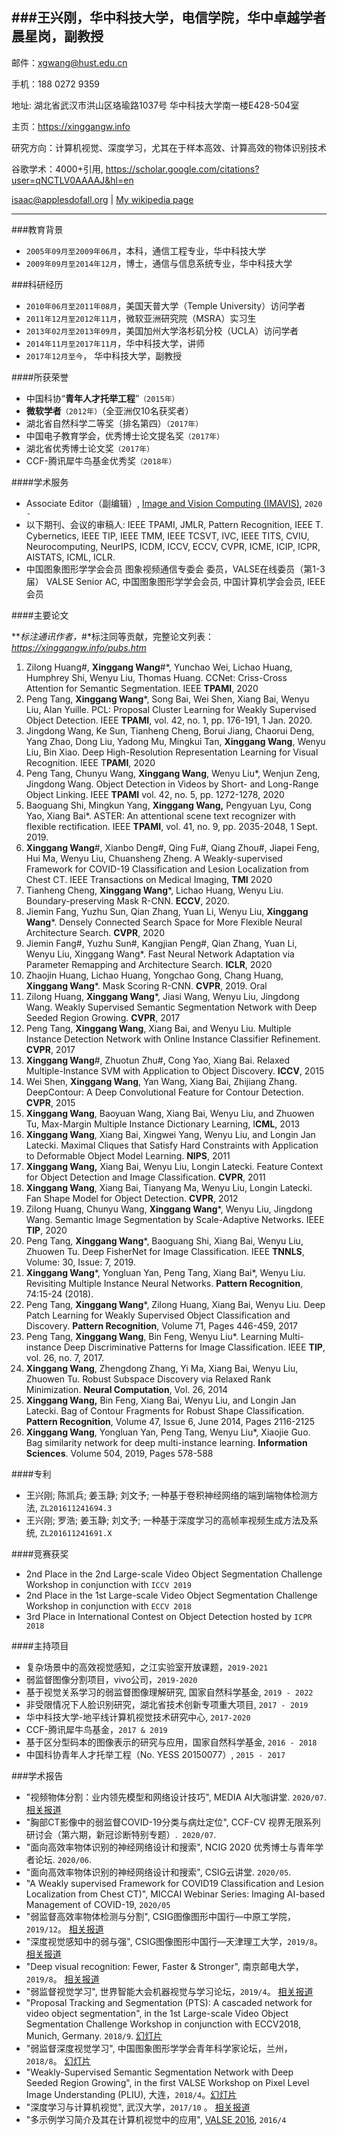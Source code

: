 ###王兴刚，华中科技大学，电信学院，华中卓越学者晨星岗，副教授
---
邮件：xgwang@hust.edu.cn

手机：188 0272 9359

地址: 湖北省武汉市洪山区珞瑜路1037号 华中科技大学南一楼E428-504室 

主页：https://xinggangw.info

研究方向：计算机视觉、深度学习，尤其在于样本高效、计算高效的物体识别技术

谷歌学术：4000+引用, https://scholar.google.com/citations?user=qNCTLV0AAAAJ&hl=en

<div id="webaddress">
<a href="isaac@applesdofall.org">isaac@applesdofall.org</a>
| <a href="http://en.wikipedia.org/wiki/Isaac_Newton">My wikipedia page</a>
</div>

---


###教育背景

- `2005年09月至2009年06月`，本科，通信工程专业，华中科技大学
- `2009年09月至2014年12月`，博士，通信与信息系统专业，华中科技大学

###科研经历

- `2010年06月至2011年08月`，美国天普大学（Temple University）访问学者
- `2011年12月至2012年11月`，微软亚洲研究院（MSRA）实习生
- `2013年02月至2013年09月`，美国加州大学洛杉矶分校（UCLA）访问学者
- `2014年11月至2017年11月`，华中科技大学，讲师
- `2017年12月至今`，                华中科技大学，副教授

####所获荣誉

- 中国科协“**青年人才托举工程**”`（2015年）`
- **微软学者**`（2012年）`（全亚洲仅10名获奖者）
- 湖北省自然科学二等奖（排名第四）`（2017年）`
- 中国电子教育学会，优秀博士论文提名奖`（2017年）`
- 湖北省优秀博士论文奖`（2017年）`
- CCF-腾讯犀牛鸟基金优秀奖`（2018年）`

####学术服务

- Associate Editor（副编辑）, [Image and Vision Computing (IMAVIS)](https://www.journals.elsevier.com/image-and-vision-computing/editorial-board), `2020 -`
- 以下期刊、会议的审稿人: IEEE TPAMI, JMLR, Pattern Recognition, IEEE T. Cybernetics, IEEE TIP, IEEE TMM, IEEE TCSVT, IVC, IEEE TITS, CVIU, Neurocomputing, NeurIPS, ICDM, ICCV, ECCV, CVPR, ICME, ICIP, ICPR, AISTATS, ICML, ICLR.
- 中国图象图形学学会会员 图象视频通信专委会 委员，VALSE在线委员（第1-3届） VALSE Senior AC, 中国图象图形学学会会员, 中国计算机学会会员, IEEE会员

####主要论文

***标注通讯作者，*#*标注同等贡献，完整论文列表：*https://xinggangw.info/pubs.htm*

1. Zilong Huang#, **Xinggang Wang**#*, Yunchao Wei, Lichao Huang, Humphrey Shi, Wenyu Liu, Thomas Huang. CCNet: Criss-Cross Attention for Semantic Segmentation. IEEE **TPAMI**, 2020
2. Peng Tang, **Xinggang Wang***, Song Bai, Wei Shen, Xiang Bai, Wenyu Liu, Alan Yuille. PCL: Proposal Cluster Learning for Weakly Supervised Object Detection. IEEE **TPAMI**, vol. 42, no. 1, pp. 176-191, 1 Jan. 2020.
3. Jingdong Wang, Ke Sun, Tianheng Cheng, Borui Jiang, Chaorui Deng, Yang Zhao, Dong Liu, Yadong Mu, Mingkui Tan, **Xinggang Wang**, Wenyu Liu, Bin Xiao. Deep High-Resolution Representation Learning for Visual Recognition. IEEE T**PAMI**, 2020
4. Peng Tang, Chunyu Wang, **Xinggang Wang**, Wenyu Liu*, Wenjun Zeng, Jingdong Wang. Object Detection in Videos by Short- and Long-Range Object Linking. IEEE **TPAMI** vol. 42, no. 5, pp. 1272-1278, 2020
5. Baoguang Shi, Mingkun Yang, **Xinggang Wang,** Pengyuan Lyu, Cong Yao, Xiang Bai*. ASTER: An attentional scene text recognizer with flexible rectification. IEEE **TPAMI**, vol. 41, no. 9, pp. 2035-2048, 1 Sept. 2019. 
6. **Xinggang Wang**#, Xianbo Deng#, Qing Fu#, Qiang Zhou#, Jiapei Feng, Hui Ma, Wenyu Liu, Chuansheng Zheng. A Weakly-supervised Framework for COVID-19 Classification and Lesion Localization from Chest CT. IEEE Transactions on Medical Imaging, **TMI** 2020
7. Tianheng Cheng, **Xinggang Wang***, Lichao Huang, Wenyu Liu. Boundary-preserving Mask R-CNN. **ECCV**, 2020.
8. Jiemin Fang, Yuzhu Sun, Qian Zhang, Yuan Li, Wenyu Liu, **Xinggang Wang***. Densely Connected Search Space for More Flexible Neural Architecture Search. **CVPR**, 2020
9. Jiemin Fang#, Yuzhu Sun#, Kangjian Peng#, Qian Zhang, Yuan Li, Wenyu Liu, Xinggang Wang*. Fast Neural Network Adaptation via Parameter Remapping and Architecture Search. **ICLR**, 2020
10. Zhaojin Huang, Lichao Huang, Yongchao Gong, Chang Huang, **Xinggang Wang***. Mask Scoring R-CNN. **CVPR**, 2019. Oral
11. Zilong Huang, **Xinggang Wang***, Jiasi Wang, Wenyu Liu, Jingdong Wang. Weakly Supervised Semantic Segmentation Network with Deep Seeded Region Growing. **CVPR**, 2017
12. Peng Tang, **Xinggang Wang**, Xiang Bai, and Wenyu Liu. Multiple Instance Detection Network with Online Instance Classifier Refinement. **CVPR**, 2017
13. **Xinggang Wang**#, Zhuotun Zhu#, Cong Yao, Xiang Bai. Relaxed Multiple-Instance SVM with Application to Object Discovery. **ICCV**, 2015
14. Wei Shen, **Xinggang Wang**, Yan Wang, Xiang Bai, Zhijiang Zhang. DeepContour: A Deep Convolutional Feature for Contour Detection. **CVPR**, 2015
15. **Xinggang Wang**, Baoyuan Wang, Xiang Bai, Wenyu Liu, and Zhuowen Tu, Max-Margin Multiple Instance Dictionary Learning, I**CML**, 2013
16. **Xinggang Wang**, Xiang Bai, Xingwei Yang, Wenyu Liu, and Longin Jan Latecki. Maximal Cliques that Satisfy Hard Constraints with Application to Deformable Object Model Learning. **NIPS**, 2011
17. **Xinggang Wang,** Xiang Bai, Wenyu Liu, Longin Latecki. Feature Context for Object Detection and Image Classification. **CVPR**, 2011
18. **Xinggang Wang**, Xiang Bai, Tianyang Ma, Wenyu Liu, Longin Latecki. Fan Shape Model for Object Detection. **CVPR**, 2012
19. Zilong Huang, Chunyu Wang, **Xinggang Wang***, Wenyu Liu, Jingdong Wang. Semantic Image Segmentation by Scale-Adaptive Networks. IEEE **TIP**, 2020
20. Peng Tang, **Xinggang Wang***, Baoguang Shi, Xiang Bai, Wenyu Liu, Zhuowen Tu. Deep FisherNet for Image Classification. IEEE **TNNLS**, Volume: 30, Issue: 7, 2019.
21. **Xinggang Wang***, Yongluan Yan, Peng Tang, Xiang Bai*, Wenyu Liu. Revisiting Multiple Instance Neural Networks. **Pattern Recognition**, 74:15-24 (2018).
22. Peng Tang, **Xinggang Wang***, Zilong Huang, Xiang Bai, Wenyu Liu. Deep Patch Learning for Weakly Supervised Object Classification and Discovery. **Pattern Recognition**, Volume 71, Pages 446-459, 2017
23. Peng Tang, **Xinggang Wang**, Bin Feng, Wenyu Liu*. Learning Multi-instance Deep Discriminative Patterns for Image Classification. IEEE **TIP**, vol. 26, no. 7, 2017.
24. **Xinggang Wang**, Zhengdong Zhang, Yi Ma, Xiang Bai, Wenyu Liu, Zhuowen Tu. Robust Subspace Discovery via Relaxed Rank Minimization. **Neural Computation**, Vol. 26, 2014
25. **Xinggang Wang,** Bin Feng, Xiang Bai, Wenyu Liu, and Longin Jan Latecki. Bag of Contour Fragments for Robust Shape Classification. **Pattern Recognition**, Volume 47, Issue 6, June 2014, Pages 2116-2125
26. **Xinggang Wang**, Yongluan Yan, Peng Tang, Wenyu Liu*, Xiaojie Guo. Bag similarity network for deep multi-instance learning. **Information Sciences**. Volume 504, 2019, Pages 578-588

####专利

- 王兴刚; 陈凯兵; 姜玉静; 刘文予; 一种基于卷积神经网络的端到端物体检测方法, `ZL201611241694.3`
- 王兴刚; 罗浩; 姜玉静; 刘文予; 一种基于深度学习的高帧率视频生成方法及系统, `ZL201611241691.X`

####竞赛获奖

- 2nd Place in the 2nd Large-scale Video Object Segmentation Challenge Workshop in conjunction with `ICCV 2019`
- 2nd Place in the 1st Large-scale Video Object Segmentation Challenge Workshop in conjunction with `ECCV 2018`
- 3rd Place in International Contest on Object Detection hosted by `ICPR 2018`

####主持项目

- 复杂场景中的高效视觉感知，之江实验室开放课题，`2019-2021`
- 弱监督图像分割项目，vivo公司，`2019-2020`
- 基于视觉关系学习的弱监督图像理解研究, 国家自然科学基金, `2019 - 2022`
- 非受限情况下人脸识别研究，湖北省技术创新专项重大项目, `2017 - 2019`
- 华中科技大学-地平线计算机视觉技术研究中心, `2017-2020`
- CCF-腾讯犀牛鸟基金，`2017 & 2019`
- 基于区分型码本的图像表示的研究与应用，国家自然科学基金, `2016 - 2018`
- 中国科协青年人才托举工程（No. YESS 20150077）, `2015 - 2017`

###学术报告

- "视频物体分割：业内领先模型和网络设计技巧", MEDIA AI大咖讲堂. `2020/07`. [相关报道](https://mp.weixin.qq.com/s/ZClNhV8j3O6bned2tSdOwg)
- "胸部CT影像中的弱监督COVID-19分类与病灶定位", CCF-CV 视界无限系列研讨会（第六期，新冠诊断特别专题）.` 2020/07`.
- "面向高效率物体识别的神经网络设计和搜索", NCIG 2020 优秀博士与青年学者论坛. `2020/06`.
- "面向高效率物体识别的神经网络设计和搜索", CSIG云讲堂. `2020/05`.
- "A Weakly supervised Framework for COVID19 Classification and Lesion Localization from Chest CT)", MICCAI Webinar Series: Imaging AI-based Management of COVID-19, `2020/05`
- "弱监督高效率物体检测与分割", CSIG图像图形中国行—中原工学院，`2019/12`。 [相关报道](http://www.csig.org.cn/detail/2909)
- "深度视觉感知中的弱与强", CSIG图像图形中国行—天津理工大学，`2019/8`。 [相关报道](http://www.csig.org.cn/detail/2831)
- "Deep visual recognition: Fewer, Faster & Stronger", 南京邮电大学，`2019/8`。 [相关报道](https://ctie.njupt.edu.cn/_t509/2019/0810/c2908a152920/page.psp)
- "弱监督视觉学习", 世界智能大会机器视觉与学习论坛，`2019/4`。 [相关报道](http://news.tju.edu.cn/info/1017/38964.htm)
- "Proposal Tracking and Segmentation (PTS): A cascaded network for video object segmentation", in the 1st Large-scale Video Object Segmentation Challenge Workshop in conjunction with ECCV2018, Munich, Germany. `2018/9`. [幻灯片](https://xinggangw.info/slides/PTS-ECCV2018-v4.pdf)
- "弱监督深度视觉学习", 中国图象图形学学会青年科学家论坛，兰州，`2018/8`。 [幻灯片](https://xinggangw.info/slides/wsvl-lanzhou.pdf)
- "Weakly-Supervised Semantic Segmentation Network with Deep Seeded Region Growing", in the first VALSE Workshop on Pixel Level Image Understanding (PLIU), 大连，`2018/4`。[幻灯片](https://xinggangw.info/slides/dsrg-valse.pdf)
- "深度学习与计算机视觉", 武汉大学，`2017/10` 。 [相关报道](http://swrh.whu.edu.cn/xwjj/2017-10-15/4534.html)
- "多示例学习简介及其在计算机视觉中的应用", [VALSE 2016](http://valser.org/2016/guests.html#wangxinggang), `2016/4`